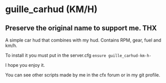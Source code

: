 # guille_carhud (KM/H)

## Preserve the original name to support me. THX

A simple car hud that combines with my hud. Contains RPM, gear, fuel and km/h.

To install it you must put in the server.cfg `ensure guille_carhud-km-h-`

I hope you enjoy it.

You can see other scripts made by me in the cfx forum or in my git profile.
